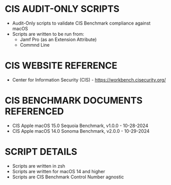 # CIS AUDIT-ONLY SCRIPTS
* Audit-Only scripts to validate CIS Benchmark compliance against macOS
* Scripts are written to be run from:
  * Jamf Pro (as an Extension Attribute)
  * Commnd Line

# CIS WEBSITE REFERENCE
* Center for Information Security (CIS) - https://workbench.cisecurity.org/

# CIS BENCHMARK DOCUMENTS REFERENCED
* CIS Apple macOS 15.0 Sequoia Benchmark, v1.0.0 - 10-28-2024
* CIS Apple macOS 14.0 Sonoma Benchmark, v2.0.0 - 10-29-2024

# SCRIPT DETAILS
* Scripts are written in zsh
* Scripts are written for macOS 14 and higher
* Scripts are CIS Benchmark Control Number agnostic
